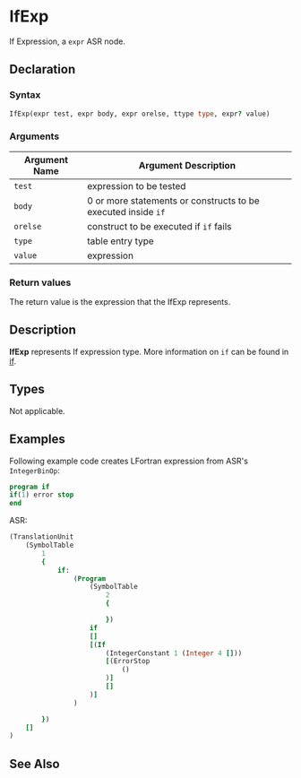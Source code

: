# IfExp

If Expression, a `expr` ASR node.

## Declaration

### Syntax

```fortran
IfExp(expr test, expr body, expr orelse, ttype type, expr? value)
```

### Arguments

| Argument Name | Argument Description |
|--|--|
| `test`| expression to be tested |
| `body`| 0 or more statements or constructs to be executed inside `if` |
| `orelse` | construct to be executed if `if` fails |
| `type` | table entry type |
| `value` | expression |

### Return values

The return value is the expression that the IfExp represents.

## Description

**IfExp** represents If expression type. More information on `if` can be found in
[if](../statement_nodes/if.md). 

## Types

Not applicable.

## Examples

Following example code creates LFortran expression from ASR's `IntegerBinOp`:

```fortran
program if
if(1) error stop
end
```

ASR:

```fortran
(TranslationUnit
    (SymbolTable
        1
        {
            if:
                (Program
                    (SymbolTable
                        2
                        {

                        })
                    if
                    []
                    [(If
                        (IntegerConstant 1 (Integer 4 []))
                        [(ErrorStop
                            ()
                        )]
                        []
                    )]
                )

        })
    []
)

```

## See Also

